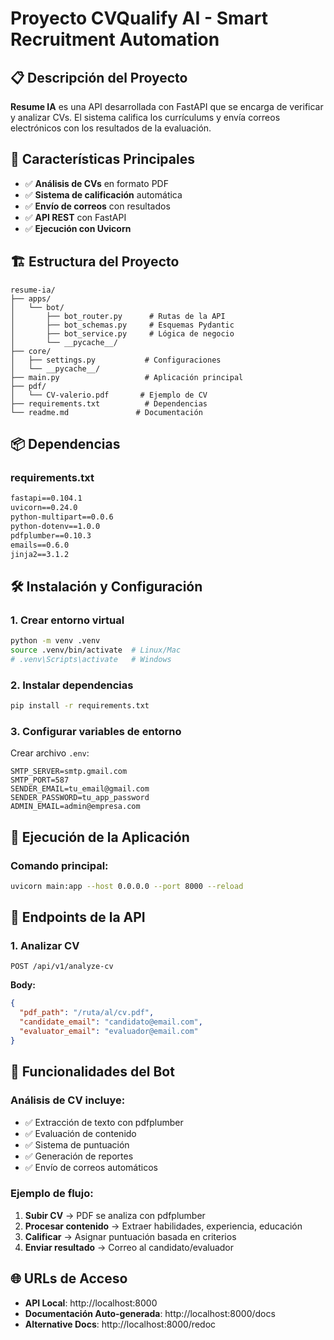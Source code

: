 # Proyecto CVQualify AI - Smart Recruitment Automation

## 📋 Descripción del Proyecto

**Resume IA** es una API desarrollada con FastAPI que se encarga de verificar y analizar CVs. El sistema califica los currículums y envía correos electrónicos con los resultados de la evaluación.

## 🚀 Características Principales

- ✅ **Análisis de CVs** en formato PDF
- ✅ **Sistema de calificación** automática
- ✅ **Envío de correos** con resultados
- ✅ **API REST** con FastAPI
- ✅ **Ejecución con Uvicorn**

## 🏗️ Estructura del Proyecto

```
resume-ia/
├── apps/
│   └── bot/
│       ├── bot_router.py      # Rutas de la API
│       ├── bot_schemas.py     # Esquemas Pydantic
│       ├── bot_service.py     # Lógica de negocio
│       └── __pycache__/
├── core/
│   ├── settings.py           # Configuraciones
│   └── __pycache__/
├── main.py                   # Aplicación principal
├── pdf/
│   └── CV-valerio.pdf       # Ejemplo de CV
├── requirements.txt          # Dependencias
└── readme.md               # Documentación
```

## 📦 Dependencias

### requirements.txt
```txt
fastapi==0.104.1
uvicorn==0.24.0
python-multipart==0.0.6
python-dotenv==1.0.0
pdfplumber==0.10.3
emails==0.6.0
jinja2==3.1.2
```

## 🛠️ Instalación y Configuración

### 1. Crear entorno virtual
```bash
python -m venv .venv
source .venv/bin/activate  # Linux/Mac
# .venv\Scripts\activate   # Windows
```

### 2. Instalar dependencias
```bash
pip install -r requirements.txt
```

### 3. Configurar variables de entorno
Crear archivo `.env`:
```env
SMTP_SERVER=smtp.gmail.com
SMTP_PORT=587
SENDER_EMAIL=tu_email@gmail.com
SENDER_PASSWORD=tu_app_password
ADMIN_EMAIL=admin@empresa.com
```

## 🚀 Ejecución de la Aplicación

### Comando principal:
```bash
uvicorn main:app --host 0.0.0.0 --port 8000 --reload
```



## 📡 Endpoints de la API



### 1. **Analizar CV**
```http
POST /api/v1/analyze-cv
```
**Body:**
```json
{
  "pdf_path": "/ruta/al/cv.pdf",
  "candidate_email": "candidato@email.com",
  "evaluator_email": "evaluador@email.com"
}
```



## 🔧 Funcionalidades del Bot

### Análisis de CV incluye:
- ✅ Extracción de texto con pdfplumber
- ✅ Evaluación de contenido
- ✅ Sistema de puntuación
- ✅ Generación de reportes
- ✅ Envío de correos automáticos

### Ejemplo de flujo:
1. **Subir CV** → PDF se analiza con pdfplumber
2. **Procesar contenido** → Extraer habilidades, experiencia, educación
3. **Calificar** → Asignar puntuación basada en criterios
4. **Enviar resultado** → Correo al candidato/evaluador

## 🌐 URLs de Acceso

- **API Local**: http://localhost:8000
- **Documentación Auto-generada**: http://localhost:8000/docs
- **Alternative Docs**: http://localhost:8000/redoc


